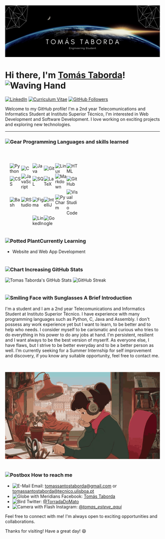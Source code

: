 <p align="center">
  <img src="Tomás Taborda.png"/>
</p>

# Hi there, I'm [Tomás Taborda]()! <img src="https://raw.githubusercontent.com/Tarikul-Islam-Anik/Animated-Fluent-Emojis/master/Emojis/Hand%20gestures/Waving%20Hand.png" alt="Waving Hand" width="40" height="40" />

[![LinkedIn](https://img.shields.io/badge/LinkedIn-Tomás_Taborda-blue)](https://www.linkedin.com/in/tomás-taborda-a028a8234/)
[![Curriculum Vitae](https://img.shields.io/badge/Curriculum_Vitae_-Tomás_Taborda-red)](https://github.com/thomastabs/thomastabs/blob/main/TomasTaborda.pdf)
[![GitHub Followers](https://img.shields.io/github/followers/thomastabs?label=Followers&style=social)](https://github.com/thomastabs)

Welcome to my GitHub profile! I'm a 2nd year Telecomunications and Informatics Student at Instituto Superior Técnico, I'm interested in Web Development and Software Development. I love working on exciting projects and exploring new technologies.

---

### <img src="https://raw.githubusercontent.com/Tarikul-Islam-Anik/Animated-Fluent-Emojis/master/Emojis/Objects/Gear.png" alt="Gear" width="28" height="28" />    Programming Languages and skills learned

<div style="display: flex; margin-top:60px; justify-content: center; align-items: center; flex-wrap: wrap; width: 50%;">
    <img alt="Python" width="37px" margin-right="37px" src="https://cdn.jsdelivr.net/gh/devicons/devicon/icons/python/python-plain.svg" />
    <img alt="C" width="37px" margin-right="37px" src="https://cdn.jsdelivr.net/gh/devicons/devicon/icons/c/c-original.svg" />
    <img alt="Java" width="37px" margin-right="37px" src="https://cdn.jsdelivr.net/gh/devicons/devicon/icons/java/java-original.svg"/>
    <img alt="Git" width="37px" margin-right="37px" src="https://cdn.jsdelivr.net/gh/devicons/devicon/icons/git/git-original.svg" />
    <img alt="Linux" width="37px" margin-right="37px" src="https://cdn.jsdelivr.net/gh/devicons/devicon/icons/linux/linux-original.svg" />
    <img alt="HTML" width="37px" margin-right="37px" src="https://cdn.jsdelivr.net/gh/devicons/devicon/icons/html5/html5-plain.svg" />
    <img alt="CSS" width="37px" margin-right="37px" src="https://cdn.jsdelivr.net/gh/devicons/devicon/icons/css3/css3-plain.svg" />
    <img alt="JavaScript" width="37px" margin-right="37px" width="45px" src="https://cdn.jsdelivr.net/gh/devicons/devicon/icons/javascript/javascript-plain.svg" />
    <img alt="SQL" width="37px" margin-right="37px" src="https://cdn.jsdelivr.net/gh/devicons/devicon/icons/postgresql/postgresql-original.svg" />
    <img alt="LaTeX" width="37px" margin-right="37px" src="https://cdn.jsdelivr.net/gh/devicons/devicon/icons/latex/latex-original.svg" />
    <img alt="Markdown" width="37px" margin-right="37px" src="https://cdn.jsdelivr.net/gh/devicons/devicon/icons/markdown/markdown-original.svg" />
    <img alt="GitHub" width="37px" margin-right="37px" src="https://cdn.jsdelivr.net/gh/devicons/devicon/icons/github/github-original.svg" />
    <img alt="Bash" width="37px" margin-right="37px" src="https://cdn.jsdelivr.net/gh/devicons/devicon/icons/bash/bash-original.svg" />
    <img alt="RStudio" width="37px" margin-right="37px" src="https://cdn.jsdelivr.net/gh/devicons/devicon/icons/rstudio/rstudio-original.svg" />
    <img alt="Figma" width="37px" margin-right="37px" src="https://cdn.jsdelivr.net/gh/devicons/devicon/icons/figma/figma-original.svg" />
    <img alt="IntelliJ" width="37px" margin-right="37px" src="https://cdn.jsdelivr.net/gh/devicons/devicon/icons/intellij/intellij-original.svg" />
    <img alt="PyCharm" width="37px" margin-right="37px" src="https://cdn.jsdelivr.net/gh/devicons/devicon/icons/pycharm/pycharm-original.svg" />
    <img alt="Visual Studio Code" width="37px" margin-right="37px" src="https://cdn.jsdelivr.net/gh/devicons/devicon/icons/visualstudio/visualstudio-plain.svg" />
    <img alt="LinkedIn" width="37px" margin-right="37px" src="https://cdn.jsdelivr.net/gh/devicons/devicon/icons/linkedin/linkedin-original.svg" />
    <img alt="Google" width="37px" margin-right="37px" src="https://cdn.jsdelivr.net/gh/devicons/devicon/icons/google/google-original.svg" />
  </div>
</div>

#

### <img src="https://raw.githubusercontent.com/Tarikul-Islam-Anik/Animated-Fluent-Emojis/master/Emojis/Animals/Potted%20Plant.png" alt="Potted Plant" width="31" height="31" />Currently Learning

- Website and Web App Development

#

### <img src="https://raw.githubusercontent.com/Tarikul-Islam-Anik/Animated-Fluent-Emojis/master/Emojis/Objects/Chart%20Increasing.png" alt="Chart Increasing" width="25" height="25" />  GitHub Stats

![Tomas Taborda's GitHub Stats](https://github-readme-stats.vercel.app/api?username=thomastabs&show_icons=true&thme=gruvbox)
![GitHub Streak](https://streak-stats.demolab.com?user=thomastabs&theme=gruvbox&border_radius=4.5)

#

### <img src="https://raw.githubusercontent.com/Tarikul-Islam-Anik/Animated-Fluent-Emojis/master/Emojis/Smilies/Smiling%20Face%20with%20Sunglasses.png" alt="Smiling Face with Sunglasses" width="25" height="25" /> A Brief Introduction  
   I'm a student and I am a 2nd year Telecomunications and Informatics Student at Instituto Superior Técnico. I have experience with many programming languages such as Python, C, Java and Assembly. I don't possess any work experience yet but I want to learn, to be better and to help who needs. I consider myself to be carismatic and curious who tries to do everything in his power to do any jobs at hand. I'm persistent, resilient and I want always to be the best version of myserlf. As everyone else, I have flaws, but I strive to be better everyday and to be a better person as well. I’m currently seeking for a Summer Internship for self improvement and discovery, if you know any suitable opportunity, feel free to contact me.

&nbsp;
&nbsp;
&nbsp;

<p align="center">
  <img src="lofi-girl-music.gif" alt="animated"/>
</p>

</details>

# 

### <img src="https://raw.githubusercontent.com/Tarikul-Islam-Anik/Animated-Fluent-Emojis/master/Emojis/Objects/Postbox.png" alt="Postbox" width="27" height="27" />  How to reach me

- <img src="https://raw.githubusercontent.com/Tarikul-Islam-Anik/Animated-Fluent-Emojis/master/Emojis/Objects/E-Mail.png" alt="E-Mail" width="25" height="25" />  Email: tomassantostaborda@gmail.com or tomassantostaborda@tecnico.ulisboa.pt
- <img src="https://raw.githubusercontent.com/Tarikul-Islam-Anik/Animated-Fluent-Emojis/master/Emojis/Travel%20and%20places/Globe%20with%20Meridians.png" alt="Globe with Meridians" width="25" height="25" />  Facebook: [Tomás Taborda](https://www.facebook.com/profile.php?id=370007571926646/)
- <img src="https://raw.githubusercontent.com/Tarikul-Islam-Anik/Animated-Fluent-Emojis/master/Emojis/Animals/Bird.png" alt="Bird" width="25" height="25" />  Twitter: [@TorradaDoMato](https://twitter.com/TorradaDoMato)
- <img src="https://raw.githubusercontent.com/Tarikul-Islam-Anik/Animated-Fluent-Emojis/master/Emojis/Objects/Camera%20with%20Flash.png" alt="Camera with Flash" width="25" height="25" />  Instagram: [@_tomas_esteve_aqui_](https://www.instagram.com/_tomas_esteve_aqui_/)

Feel free to connect with me! I'm always open to exciting opportunities and collaborations.

Thanks for visiting! Have a great day! 😄
